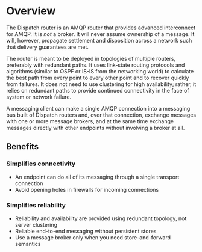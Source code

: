 # Overview

The Dispatch router is an AMQP router that provides advanced interconnect for AMQP.
It is *not* a broker.  It will never assume ownership of a message.  It will,
however, propagate settlement and disposition across a network such that delivery
guarantees are met.

The router is meant to be deployed in topologies of multiple routers, preferably with
redundant paths.  It uses link-state routing protocols and algorithms (similar to OSPF
or IS-IS from the networking world) to calculate the best path from every point to
every other point and to recover quickly from failures.  It does not need to use
clustering for high availability; rather, it relies on redundant paths to provide
continued connectivity in the face of system or network failure.

A messaging client can make a single AMQP connection into a messaging bus built of
Dispatch routers and, over that connection, exchange messages with one or more message
brokers, and at the same time exchange messages directly with other endpoints without
involving a broker at all.

## Benefits

### Simplifies connectivity

- An endpoint can do all of its messaging through a single transport connection
- Avoid opening holes in firewalls for incoming connections

### Simplifies reliability

- Reliability and availability are provided using redundant topology, not server clustering
- Reliable end-to-end messaging without persistent stores
- Use a message broker only when you need store-and-forward semantics
